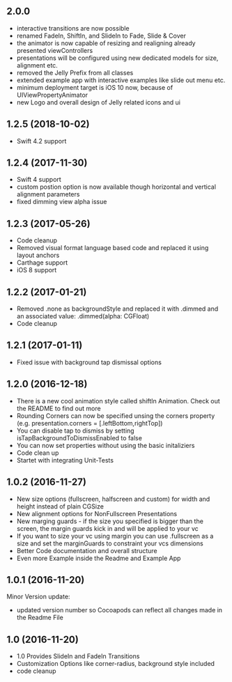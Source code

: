## 2.0.0 
- interactive transitions are now possible
- renamed FadeIn, ShiftIn, and SlideIn to Fade, Slide & Cover
- the animator is now capable of resizing and realigning already presented viewControllers
- presentations will be configured using new dedicated models for size, alignment etc.
- removed the Jelly Prefix from all classes
- extended example app with interactive examples like slide out menu etc.
- minimum deployment target is iOS 10 now, because of UIViewPropertyAnimator
- new Logo and overall design of Jelly related icons and ui

## 1.2.5 (2018-10-02)
- Swift 4.2 support

## 1.2.4 (2017-11-30)
- Swift 4 support
- custom postion option is now available though horizontal and vertical alignment parameters
- fixed dimming view alpha issue

## 1.2.3 (2017-05-26)
- Code cleanup 
- Removed visual format language based code and replaced it using layout anchors
- Carthage support 
- iOS 8 support

## 1.2.2 (2017-01-21)
- Removed .none as backgroundStyle and replaced it with .dimmed and an associated value: .dimmed(alpha: CGFloat)
- Code cleanup 

## 1.2.1 (2017-01-11)
- Fixed issue with background tap dismissal options

## 1.2.0 (2016-12-18)
- There is a new cool animation style called shiftIn Animation. Check out the README to find out more
- Rounding Corners can now be specified unsing the corners property (e.g. presentation.corners = [.leftBottom,rightTop])
- You can disable tap to dismiss by setting isTapBackgroundToDismissEnabled to false
- You can now set properties without using the basic initaliziers
- Code clean up 
- Startet with integrating Unit-Tests


## 1.0.2 (2016-11-27)

  - New size options (fullscreen, halfscreen and custom) for width and height instead of plain CGSize
  - New alignment options for NonFullscreen Presentations
  - New marging guards - if the size you specified is bigger than the screen, the margin guards kick in and will be applied to your vc
  - If you want to size your vc using margin you can use .fullscreen as a size and set the marginGuards to constraint your vcs dimensions
  - Better Code documentation and overall structure
  - Even more Example inside the Readme and Example App

## 1.0.1 (2016-11-20)

Minor Version update:

  - updated version number so Cocoapods can reflect all changes made in the Readme File

## 1.0 (2016-11-20)

  - 1.0 Provides SlideIn and FadeIn Transitions
  - Customization Options like corner-radius, background style included
  - code cleanup 
